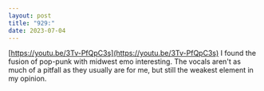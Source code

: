 ```yaml
---
layout: post
title: "929:"
date: 2023-07-04
---
```


[https://youtu.be/3Tv-PfQpC3s](https://youtu.be/3Tv-PfQpC3s) I found the fusion of pop-punk with midwest emo interesting. The vocals aren't as much of a pitfall as they usually are for me, but still the weakest element in my opinion.
